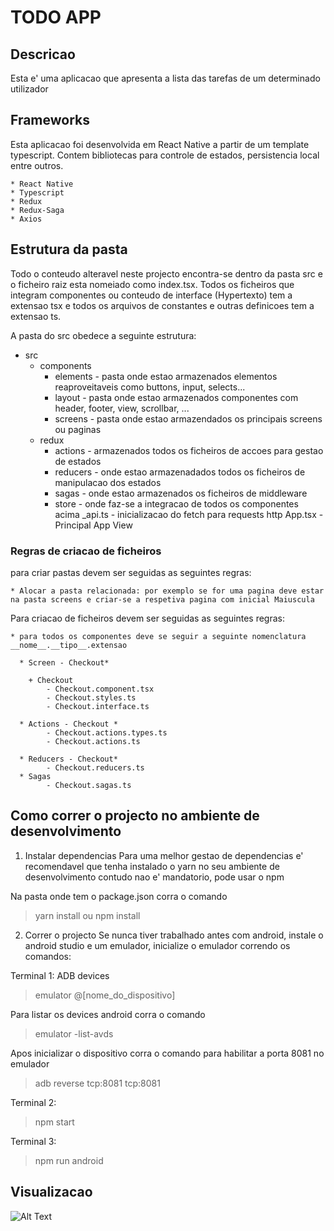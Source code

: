 # TODO APP

## Descricao 
Esta e' uma aplicacao que apresenta a lista das tarefas de um determinado utilizador

## Frameworks
Esta aplicacao foi desenvolvida em React Native a partir de um template typescript. Contem bibliotecas para controle de estados, persistencia local entre outros.
    
    * React Native
    * Typescript
    * Redux
    * Redux-Saga
    * Axios

## Estrutura da pasta
Todo o conteudo alteravel neste projecto encontra-se dentro da pasta src e o ficheiro raiz esta nomeiado como index.tsx. Todos os ficheiros que integram componentes ou conteudo de interface (Hypertexto) tem a extensao tsx e todos os arquivos de constantes e outras definicoes tem a extensao ts.

A pasta do src obedece a seguinte estrutura:

* src
    + components
        + elements    - pasta onde estao armazenados elementos reaproveitaveis como buttons, input, selects...
        + layout      - pasta onde estao armazenados componentes com header, footer, view, scrollbar, ...
        + screens     - pasta onde estao armazendados os principais screens ou paginas 
    + redux
        + actions     - armazenados todos os ficheiros de accoes para gestao de estados 
        + reducers    - onde estao armazenadados todos os ficheiros de manipulacao dos estados
        + sagas       - onde estao armazenados os ficheiros de middleware
        + store       - onde faz-se a integracao de todos os componentes acima
    _api.ts           - inicializacao do fetch para requests http
    App.tsx        - Principal App View

### Regras de criacao de ficheiros

para criar pastas devem ser seguidas as seguintes regras:

    * Alocar a pasta relacionada: por exemplo se for uma pagina deve estar na pasta screens e criar-se a respetiva pagina com inicial Maiuscula

Para criacao de ficheiros devem ser seguidas as seguintes regras:

    * para todos os componentes deve se seguir a seguinte nomenclatura __nome__.__tipo__.extensao 
      
      * Screen - Checkout*
        
        + Checkout
            - Checkout.component.tsx
            - Checkout.styles.ts
            - Checkout.interface.ts
      
      * Actions - Checkout *
            - Checkout.actions.types.ts
            - Checkout.actions.ts

      * Reducers - Checkout*
            - Checkout.reducers.ts
      * Sagas
            - Checkout.sagas.ts


## Como correr o projecto no ambiente de desenvolvimento

1. Instalar dependencias
Para uma melhor gestao de dependencias e' recomendavel que tenha instalado o yarn no seu ambiente de desenvolvimento contudo nao e' mandatorio, pode usar o npm

Na pasta onde tem o package.json corra o comando

> yarn install ou npm install

2. Correr o projecto
Se nunca tiver trabalhado antes com android, instale o android studio e um emulador, inicialize o emulador correndo os comandos:

Terminal 1: ADB devices 
> emulator @[nome_do_dispositivo]

Para listar os devices android corra o comando
> emulator -list-avds

Apos inicializar o dispositivo corra o comando para habilitar a porta 8081 no emulador
> adb reverse tcp:8081 tcp:8081 

Terminal 2:
> npm start

Terminal 3:
> npm run android

## Visualizacao
![Alt Text](https://drive.google.com/file/d/1oOTpQijAre1zdMnvFNVmZKUGRQTmX0ms/view)
